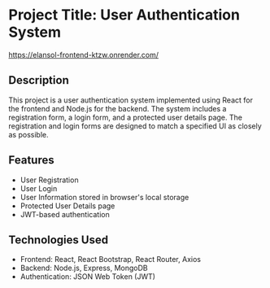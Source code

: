 # Project Title: User Authentication System
https://elansol-frontend-ktzw.onrender.com/
## Description
This project is a user authentication system implemented using React for the frontend and Node.js for the backend. The system includes a registration form, a login form, and a protected user details page. The registration and login forms are designed to match a specified UI as closely as possible.

## Features
- User Registration
- User Login
- User Information stored in browser's local storage
- Protected User Details page
- JWT-based authentication

## Technologies Used
- Frontend: React, React Bootstrap, React Router, Axios
- Backend: Node.js, Express, MongoDB
- Authentication: JSON Web Token (JWT)
